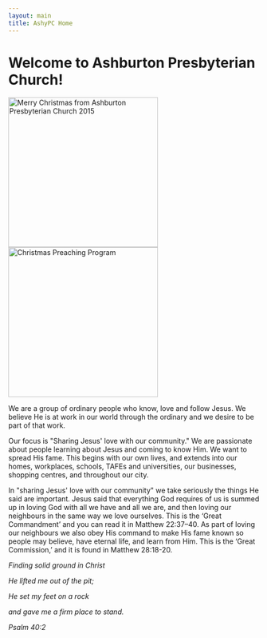 ```yaml
---
layout: main
title: AshyPC Home
---
```


# Welcome to Ashburton Presbyterian Church!

<img src="https://www.dropbox.com/s/by6ndgw7od6iqjx/2015_Christmas_flyer.png?raw=1" width="300" style="align:center" alt="Merry Christmas from Ashburton Presbyterian Church 2015" />

<img src="https://www.dropbox.com/s/o9skdmiv6vqed1r/2015_Christmas_flyer_reverse.jpg?raw=1" width="300" style="align:center" alt="Christmas Preaching Program" />


We are a group of ordinary people who know, love and follow Jesus. We believe He is at work in our world through the ordinary and we desire to be part of that work.

Our focus is "Sharing Jesus' love with our community." We are passionate about people learning about Jesus and coming to know Him. We want to spread His fame. This begins with our own lives, and extends into our homes, workplaces, schools, TAFEs and universities, our businesses, shopping centres, and throughout our city.

In "sharing Jesus' love with our community" we take seriously the things He said are important. Jesus said that everything God requires of us is summed up in loving God with all we have and all we are, and then loving our neighbours in the same way we love ourselves. This is the ‘Great Commandment’ and you can read it in Matthew 22:37–40. As part of loving our neighbours we also obey His command to make His fame known so people may believe, have eternal life, and learn from Him. This is the ‘Great Commission,’ and it is found in Matthew 28:18-20.

_Finding solid ground in Christ_

_He lifted me out of the pit;_

_He set my feet on a rock_

_and gave me a firm place to stand._

_Psalm 40:2_

